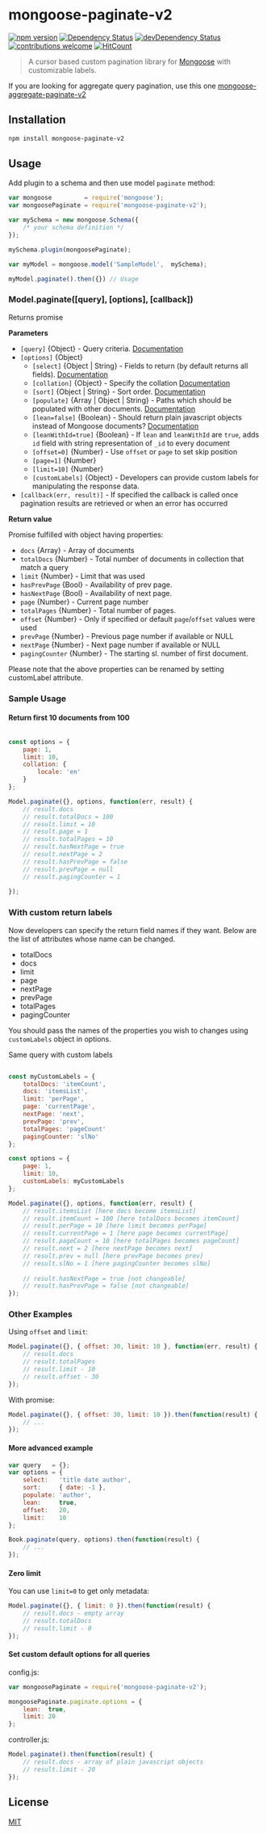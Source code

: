 # mongoose-paginate-v2
[![npm version](https://img.shields.io/npm/v/mongoose-paginate-v2.svg)](https://www.npmjs.com/package/mongoose-paginate-v2)
[![Dependency Status](https://david-dm.org/aravindnc/mongoose-paginate-v2.svg)](https://david-dm.org/aravindnc/mongoose-paginate-v2)
[![devDependency Status](https://david-dm.org/aravindnc/mongoose-paginate-v2/dev-status.svg)](https://david-dm.org/aravindnc/mongoose-paginate-v2#info=devDependencies)
[![contributions welcome](https://img.shields.io/badge/contributions-welcome-brightgreen.svg?style=flat)](https://github.com/aravindnc/mongoose-paginate-v2/issues)
[![HitCount](http://hits.dwyl.io/aravindnc/mongoose-paginate-v2.svg)](http://hits.dwyl.io/aravindnc/mongoose-paginate-v2)

> A cursor based custom pagination library for [Mongoose](http://mongoosejs.com) with customizable labels.

If you are looking for aggregate query pagination, use this one [mongoose-aggregate-paginate-v2](https://github.com/aravindnc/mongoose-aggregate-paginate-v2)

## Installation

```sh
npm install mongoose-paginate-v2
```

## Usage

Add plugin to a schema and then use model `paginate` method:

```js
var mongoose         = require('mongoose');
var mongoosePaginate = require('mongoose-paginate-v2');

var mySchema = new mongoose.Schema({ 
    /* your schema definition */ 
});

mySchema.plugin(mongoosePaginate);

var myModel = mongoose.model('SampleModel',  mySchema); 

myModel.paginate().then({}) // Usage
```

### Model.paginate([query], [options], [callback])

Returns promise

**Parameters**

* `[query]` {Object} - Query criteria. [Documentation](https://docs.mongodb.org/manual/tutorial/query-documents)
* `[options]` {Object}
  - `[select]` {Object | String} - Fields to return (by default returns all fields). [Documentation](http://mongoosejs.com/docs/api.html#query_Query-select) 
  - `[collation]` {Object} - Specify the collation [Documentation](https://docs.mongodb.com/manual/reference/collation/)
  - `[sort]` {Object | String} - Sort order. [Documentation](http://mongoosejs.com/docs/api.html#query_Query-sort) 
  - `[populate]` {Array | Object | String} - Paths which should be populated with other documents. [Documentation](http://mongoosejs.com/docs/api.html#query_Query-populate)
  - `[lean=false]` {Boolean} - Should return plain javascript objects instead of Mongoose documents?  [Documentation](http://mongoosejs.com/docs/api.html#query_Query-lean)
  - `[leanWithId=true]` {Boolean} - If `lean` and `leanWithId` are `true`, adds `id` field with string representation of `_id` to every document
  - `[offset=0]` {Number} - Use `offset` or `page` to set skip position
  - `[page=1]` {Number}
  - `[limit=10]` {Number}
  - `[customLabels]` {Object} - Developers can provide custom labels for manipulating the response data.
* `[callback(err, result)]` - If specified the callback is called once pagination results are retrieved or when an error has occurred

**Return value**

Promise fulfilled with object having properties:
* `docs` {Array} - Array of documents
* `totalDocs` {Number} - Total number of documents in collection that match a query
* `limit` {Number} - Limit that was used
* `hasPrevPage` {Bool} - Availability of prev page.
* `hasNextPage` {Bool} - Availability of next page.
* `page` {Number} - Current page number 
* `totalPages` {Number} - Total number of pages.
* `offset` {Number} - Only if specified or default `page`/`offset` values were used
* `prevPage` {Number} - Previous page number if available or NULL
* `nextPage` {Number} - Next page number if available or NULL
* `pagingCounter` {Number} - The starting sl. number of first document.

Please note that the above properties can be renamed by setting customLabel attribute.

### Sample Usage

#### Return first 10 documents from 100

```javascript

const options = {
    page: 1,
    limit: 10,
	collation: {
		locale: 'en'
	}
};

Model.paginate({}, options, function(err, result) {
    // result.docs
    // result.totalDocs = 100
    // result.limit = 10
    // result.page = 1
    // result.totalPages = 10    
    // result.hasNextPage = true
    // result.nextPage = 2
    // result.hasPrevPage = false
    // result.prevPage = null
	// result.pagingCounter = 1
    
});
```

### With custom return labels

Now developers can specify the return field names if they want. Below are the list of attributes whose name can be changed.

* totalDocs
* docs
* limit
* page
* nextPage
* prevPage
* totalPages
* pagingCounter

You should pass the names of the properties you wish to changes using `customLabels` object in options.

Same query with custom labels
```javascript

const myCustomLabels = {
    totalDocs: 'itemCount',
    docs: 'itemsList',
    limit: 'perPage',
    page: 'currentPage',
    nextPage: 'next',
    prevPage: 'prev',
    totalPages: 'pageCount'
	pagingCounter: 'slNo'
};

const options = {
    page: 1,
    limit: 10,
    customLabels: myCustomLabels
};

Model.paginate({}, options, function(err, result) {
    // result.itemsList [here docs become itemsList]
    // result.itemCount = 100 [here totalDocs becomes itemCount]
    // result.perPage = 10 [here limit becomes perPage]
    // result.currentPage = 1 [here page becomes currentPage]
    // result.pageCount = 10 [here totalPages becomes pageCount]
    // result.next = 2 [here nextPage becomes next]
    // result.prev = null [here prevPage becomes prev]
	// result.slNo = 1 [here pagingCounter becomes slNo]
    
    // result.hasNextPage = true [not changeable]
    // result.hasPrevPage = false [not changeable]
});
```

### Other Examples

Using `offset` and `limit`:
```javascript
Model.paginate({}, { offset: 30, limit: 10 }, function(err, result) {
    // result.docs
    // result.totalPages
    // result.limit - 10
    // result.offset - 30
});
```

With promise:
```js
Model.paginate({}, { offset: 30, limit: 10 }).then(function(result) {
    // ...
});
```

#### More advanced example

```javascript
var query   = {};
var options = {
    select:   'title date author',
    sort:     { date: -1 },
    populate: 'author',
    lean:     true,
    offset:   20, 
    limit:    10
};

Book.paginate(query, options).then(function(result) {
    // ...
});
```

#### Zero limit

You can use `limit=0` to get only metadata:

```javascript
Model.paginate({}, { limit: 0 }).then(function(result) {
    // result.docs - empty array
    // result.totalDocs
    // result.limit - 0    
});
```

#### Set custom default options for all queries

config.js:
```javascript
var mongoosePaginate = require('mongoose-paginate-v2');

mongoosePaginate.paginate.options = { 
    lean:  true,
    limit: 20
};
```

controller.js:
```javascript
Model.paginate().then(function(result) {
    // result.docs - array of plain javascript objects
    // result.limit - 20
});
```

## License
[MIT](LICENSE)
